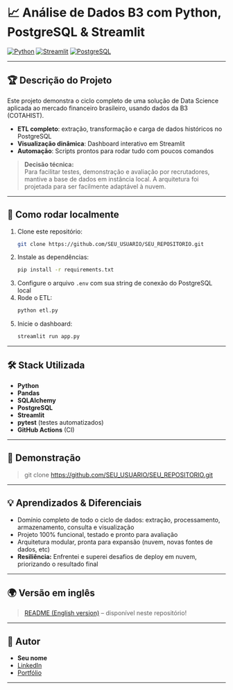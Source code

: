 # 📈 Análise de Dados B3 com Python, PostgreSQL & Streamlit

[![Python](https://img.shields.io/badge/Python-3.12-blue.svg)](https://www.python.org/)
[![Streamlit](https://img.shields.io/badge/Streamlit-1.35.0-ff4b4b.svg)](https://streamlit.io/)
[![PostgreSQL](https://img.shields.io/badge/PostgreSQL-17-blue.svg)](https://www.postgresql.org/)


---

## 🏆 Descrição do Projeto

Este projeto demonstra o ciclo completo de uma solução de Data Science aplicada ao mercado financeiro brasileiro, usando dados da B3 (COTAHIST).

- **ETL completo**: extração, transformação e carga de dados históricos no PostgreSQL
- **Visualização dinâmica**: Dashboard interativo em Streamlit
- **Automação**: Scripts prontos para rodar tudo com poucos comandos

> **Decisão técnica:**  
> Para facilitar testes, demonstração e avaliação por recrutadores, mantive a base de dados em instância local. A arquitetura foi projetada para ser facilmente adaptável à nuvem.

---

## 🚀 Como rodar localmente

1. Clone este repositório:
    ```bash
    git clone https://github.com/SEU_USUARIO/SEU_REPOSITORIO.git
    ```
2. Instale as dependências:
    ```bash
    pip install -r requirements.txt
    ```
3. Configure o arquivo `.env` com sua string de conexão do PostgreSQL local
4. Rode o ETL:
    ```bash
    python etl.py
    ```
5. Inicie o dashboard:
    ```bash
    streamlit run app.py
    ```

---

## 🛠️ Stack Utilizada

- **Python**
- **Pandas**
- **SQLAlchemy**
- **PostgreSQL**
- **Streamlit**
- **pytest** (testes automatizados)
- **GitHub Actions** (CI)

---

## 🎥 Demonstração

> git clone https://github.com/SEU_USUARIO/SEU_REPOSITORIO.git
---

## 💡 Aprendizados & Diferenciais

- Domínio completo de todo o ciclo de dados: extração, processamento, armazenamento, consulta e visualização
- Projeto 100% funcional, testado e pronto para avaliação
- Arquitetura modular, pronta para expansão (nuvem, novas fontes de dados, etc)
- **Resiliência:** Enfrentei e superei desafios de deploy em nuvem, priorizando o resultado final

---

## 🌍 Versão em inglês

> [README (English version)](README_en.md) – disponível neste repositório!

---

## 👤 Autor

- **Seu nome**
- [LinkedIn](https://www.linkedin.com/in/luis-henrique-dos-ribeiro-991aa8250/)
- [Portfólio](https://github.com/Henrique416148)

---


